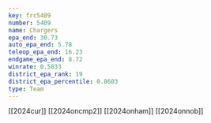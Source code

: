 ```yaml
---
key: frc5409
number: 5409
name: Chargers
epa_end: 30.73
auto_epa_end: 5.78
teleop_epa_end: 16.23
endgame_epa_end: 8.72
winrate: 0.5833
district_epa_rank: 19
district_epa_percentile: 0.8603
type: Team
---
```

[[2024cur]]
[[2024oncmp2]]
[[2024onham]]
[[2024onnob]]
